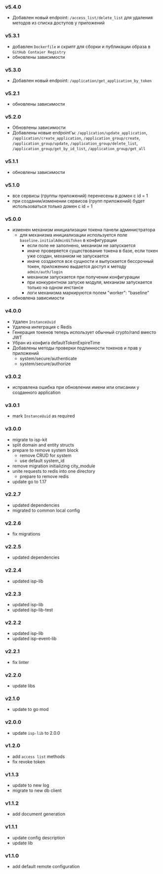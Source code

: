 ### v5.4.0
* Добавлен новый endpoint: `/access_list/delete_list` для удаления методов из списка доступов у приложений
### v5.3.1
* добавлен `Dockerfile` и скрипт для сборки и публикации образа в `GitHub Contaier Registry`
* обновлены зависимости
### v5.3.0
* Добавлен новый endpoint: `/application/get_application_by_token`
### v5.2.1
* обновлены зависимости
### v5.2.0
* Обновлены зависимости
* Добавлены новые endpoint'ы: `/application/update_application`, `/application/create_application`, `/application_group/create`, `/application_group/update`, `/application_group/delete_list`, `/application_group/get_by_id_list`, `/application_group/get_all`
### v5.1.1
* обновлены зависимости
### v5.1.0
* все сервисы (группы приложений) перенесены в домен с id = 1
* при создании/изменении сервисов (групп приложений) будет использоваться только домен с id = 1

### v5.0.0
* изменен механизм инициализации токена панели администратора
  * для механизма инициализации используется поле `baseline.initialAdminUiToken` в конфигурации
    * если поле не заполнено, механизм не запускается
    * иначе проверяется существование токена в базе, если токен уже создан, механизм не запускается
    * иначе создаются все сущности и выпускается бессрочный токен, приложению выдается доступ к методу `admin/auth/login`
    * механизм запускается при получении конфигурации
    * при конкурентном запуске модуля, механизм запускается только на одном инстансе
    * логи механизма маркируются полем  "worker": "baseline"
* обновлена зависимости
### v4.0.0
* Удален `InstanceUuid`
* Удалена интеграция с Redis
* Генерация токенов теперь использует обычный crypto/rand вместо JWT
* Убран из конфига defaultTokenExpireTime
* Добавлены методы проверки подлинности токенов и прав у приложений
  * system/secure/authenticate
  * system/secure/authorize
### v3.0.2
* исправлена ошибка при обновлении имени или описании у созданного application
### v3.0.1
* mark `InstanceUuid` as required
### v3.0.0
* migrate to isp-kit
* split domain and entity structs
* prepare to remove system block
  * remove CRUD for system
  * use default system_id
* remove migration initializing city_module
* unite requests to redis into one directory
  * prepare to remove redis
* update go to 1.17
### v2.2.7
* updated dependencies
* migrated to common local config
### v2.2.6
* fix migrations
### v2.2.5
* updated dependencies
### v2.2.4
* updated isp-lib
### v2.2.3
* updated isp-lib
* updated isp-lib-test
### v2.2.2
* updated isp-lib
* updated isp-event-lib
### v2.2.1
* fix linter
### v2.2.0
* update libs
### v2.1.0
* update to go mod
### v2.0.0
* update `isp-lib` to 2.0.0
### v1.2.0
* add `access list` methods
* fix revoke token
### v1.1.3
* update to new log
* migrate to new db client
### v1.1.2
* add document generation
### v1.1.1
* update config description
* update lib
### v1.1.0
* add default remote configuration
